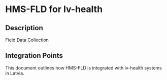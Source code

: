 # HMS-FLD for lv-health

## Description

Field Data Collection

## Integration Points

This document outlines how HMS-FLD is integrated with lv-health systems in Latvia.
